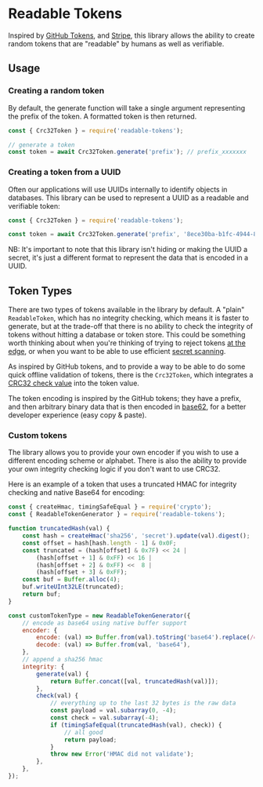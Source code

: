 # Readable Tokens

Inspired by [GitHub Tokens](https://github.blog/2021-04-05-behind-githubs-new-authentication-token-formats/), and 
[Stripe](https://dev.to/stripe/designing-apis-for-humans-object-ids-3o5a), this library allows the ability to create
random tokens that are "readable" by humans as well as verifiable.

## Usage

### Creating a random token

By default, the generate function will take a single argument representing the prefix of the token. A formatted token
is then returned.

```js
const { Crc32Token } = require('readable-tokens');

// generate a token
const token = await Crc32Token.generate('prefix'); // prefix_xxxxxxx
```

### Creating a token from a UUID

Often our applications will use UUIDs internally to identify objects in databases. This library can be used to represent
a UUID as a readable and verifiable token:

```js
const { Crc32Token } = require('readable-tokens');

const token = await Crc32Token.generate('prefix', '8ece30ba-b1fc-4944-8758-75b20ebc1cc7'); // test_KNJYokHOindxbwRAd4MRNhPA6a5
```

NB: It's important to note that this library isn't hiding or making the UUID a secret, it's just a different format to
represent the data that is encoded in a UUID.


## Token Types

There are two types of tokens available in the library by default. A "plain" `ReadableToken`, which has no integrity
checking, which means it is faster to generate, but at the trade-off that there is no ability to check the integrity of
tokens without hitting a database or token store. This could be something worth thinking about when you're thinking of 
trying to reject tokens [at the edge](https://en.wikipedia.org/wiki/Edge_computing), or when you want to be able to use
efficient [secret scanning](https://docs.github.com/en/code-security/secret-scanning/about-secret-scanning).

As inspired by GitHub tokens, and to provide a way to be able to do some quick offline validation of tokens, there is
the `Crc32Token`, which integrates a [CRC32 check value](https://en.wikipedia.org/wiki/Cyclic_redundancy_check) into the
token value.

The token encoding is inspired by the GitHub tokens; they have a prefix, and then arbitrary binary data that is then
encoded in [base62](https://en.wikipedia.org/wiki/Base62), for a better developer experience (easy copy & paste).

### Custom tokens

The library allows you to provide your own encoder if you wish to use a different encoding scheme or alphabet. There is
also the ability to provide your own integrity checking logic if you don't want to use CRC32. 

Here is an example of a token that uses a truncated HMAC for integrity checking and native Base64 for encoding:

```js
const { createHmac, timingSafeEqual } = require('crypto');
const { ReadableTokenGenerator } = require('readable-tokens');

function truncatedHash(val) {
    const hash = createHmac('sha256', 'secret').update(val).digest();
    const offset = hash[hash.length - 1] & 0x0F;
    const truncated = (hash[offset] & 0x7F) << 24 |
        (hash[offset + 1] & 0xFF) << 16 |
        (hash[offset + 2] & 0xFF) <<  8 |
        (hash[offset + 3] & 0xFF);
    const buf = Buffer.alloc(4);
    buf.writeUInt32LE(truncated);
    return buf;
}

const customTokenType = new ReadableTokenGenerator({
    // encode as base64 using native buffer support
    encoder: {
        encode: (val) => Buffer.from(val).toString('base64').replace(/=+$/, ''),
        decode: (val) => Buffer.from(val, 'base64'),
    },
    // append a sha256 hmac
    integrity: {
        generate(val) {
            return Buffer.concat([val, truncatedHash(val)]);
        },
        check(val) {
            // everything up to the last 32 bytes is the raw data
            const payload = val.subarray(0, -4);
            const check = val.subarray(-4);
            if (timingSafeEqual(truncatedHash(val), check)) {
                // all good
                return payload;
            }
            throw new Error('HMAC did not validate');
        },
    },
});
```

